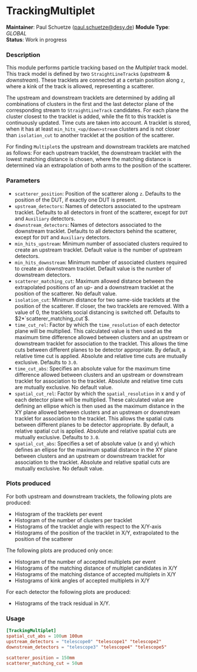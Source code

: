 # TrackingMultiplet
**Maintainer**: Paul Schuetze (paul.schuetze@desy.de)
**Module Type**: *GLOBAL*  
**Status**: Work in progress

### Description
This module performs particle tracking based on the _Multiplet_ track model.
This track model is defined by two `StraightLineTrack`s (_upstream_ & _downstream_). These tracklets are connected at a certain position along `z`, where a kink of the track is allowed, representing a scatterer.

The upstream and downstream tracklets are determined by adding all combinations of clusters in the first and the last detector plane of the corresponding stream to `StraightLineTrack` candidates.
For each plane the cluster closest to the tracklet is added, while the fit to this tracklet is continuously updated.
Time cuts are taken into account.
A tracklet is stored, when it has at least `min_hits_<up/down>stream` clusters and is not closer than `isolation_cut` to another tracklet at the position of the scatterer.

For finding `Multiplet`s the upstream and downstream tracklets are matched as follows:
For each upstream tracklet, the downstream tracklet with the lowest matching distance is chosen, where the matching distance is determined via an extrapolation of both arms to the position of the scatterer.

### Parameters
* `scatterer_position`: Position of the scatterer along `z`. Defaults to the position of the DUT, if exactly one DUT is present.
* `upstream_detectors`: Names of detectors associated to the upstream tracklet. Defaults to all detectors in front of the scatterer, except for `DUT` and `Auxiliary` detectors.
* `downstream_detectors`: Names of detectors associated to the downstream tracklet. Defaults to all detectors behind the scatterer, except for `DUT` and `Auxiliary` detectors.
* `min_hits_upstream`: Minimum number of associated clusters required to create an upstream tracklet. Default value is the number of upstream detectors.
* `min_hits_downstream`: Minimum number of associated clusters required to create an downstream tracklet. Default value is the number of downstream detectors.
* `scatterer_matching_cut`: Maximum allowed distance between the extrapolated positions of an up- and a downstream tracklet at the position of the scatterer. No default value.
* `isolation_cut`: Minimum distance for two same-side tracklets at the position of the scatterer. If closer, the two tracklets are removed. With a value of 0, the tracklets social distancing is switched off. Defaults to $2*`scatterer_matching_cut`$.
* `time_cut_rel`: Factor by which the `time_resolution` of each detector plane will be multiplied. This calculated value is then used as the maximum time difference allowed between clusters and an upstream or downstream tracklet for association to the tracklet. This allows the time cuts between different planes to be detector appropriate. By default, a relative time cut is applied. Absolute and relative time cuts are mutually exclusive. Defaults to `3.0`.
* `time_cut_abs`: Specifies an absolute value for the maximum time difference allowed between clusters and an upstream or downstream tracklet for association to the tracklet. Absolute and relative time cuts are mutually exclusive. No default value.
* `spatial_cut_rel`: Factor by which the `spatial_resolution` in x and y of each detector plane will be multiplied. These calculated value are defining an ellipse which is then used as the maximum distance in the XY plane allowed between clusters and an upstream or downstream tracklet for association to the tracklet. This allows the spatial cuts between different planes to be detector appropriate. By default, a relative spatial cut is applied. Absolute and relative spatial cuts are mutually exclusive. Defaults to `3.0`.
* `spatial_cut_abs`: Specifies a set of absolute value (x and y) which defines an ellipse for the maximum spatial distance in the XY plane between clusters and an upstream or downstream tracklet for association to the tracklet. Absolute and relative spatial cuts are mutually exclusive. No default value.


### Plots produced

For both upstream and downstream tracklets, the following plots are produced:

* Histogram of the tracklets per event
* Histogram of the number of clusters per tracklet
* Histograms of the tracklet angle with respect to the X/Y-axis
* Histograms of the position of the tracklet in X/Y, extrapolated to the position of the scatterer

The following plots are produced only once:

* Histogram of the number of accepted multiplets per event
* Histograms of the matching distance of multiplet candidates in X/Y
* Histograms of the matching distance of accepted multiplets in X/Y
* Histograms of kink angles of accepted multiplets in X/Y

For each detector the following plots are produced:

* Histograms of the track residual in X/Y.

### Usage
```toml
[TrackingMultiplet]
spatial_cut_abs = 100um 100um
upstream_detectors = "telescope0" "telescope1" "telescope2"
downstream_detectors = "telescope3" "telescope4" "telescope5"

scatterer_position = 150mm
scatterer_matching_cut = 50um
```
